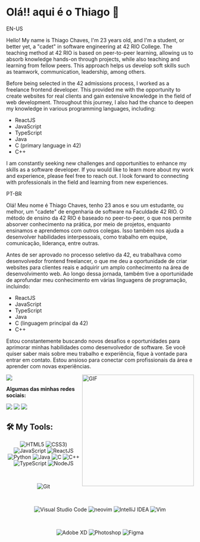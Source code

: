 # Olá!! aqui é o Thiago 👋

EN-US

Hello! My name is Thiago Chaves, I'm 23 years old, and I'm a student, or better yet, a "cadet" in software engineering at 42 RIO College. The teaching method at 42 RIO is based on peer-to-peer learning, allowing us to absorb knowledge hands-on through projects, while also teaching and learning from fellow peers. This approach helps us develop soft skills such as teamwork, communication, leadership, among others.

Before being selected in the 42 admissions process, I worked as a freelance frontend developer. This provided me with the opportunity to create websites for real clients and gain extensive knowledge in the field of web development. Throughout this journey, I also had the chance to deepen my knowledge in various programming languages, including:

<ul>
 <li>ReactJS</li>
 <li>JavaScript</li>
 <li>TypeScript</li>
 <li>Java</li>
 <li>C (primary language in 42)</li>
 <li>C++</li>
</ul>

I am constantly seeking new challenges and opportunities to enhance my skills as a software developer. If you would like to learn more about my work and experience, please feel free to reach out. I look forward to connecting with professionals in the field and learning from new experiences.

PT-BR

Olá! Meu nome é Thiago Chaves, tenho 23 anos e sou um estudante, ou melhor, um "cadete" de engenharia de software na Faculdade 42 RIO. O método de ensino da 42 RIO é baseado no peer-to-peer, o que nos permite absorver conhecimento na prática, por meio de projetos, enquanto ensinamos e aprendemos com outros colegas. Isso também nos ajuda a desenvolver habilidades interpessoais, como trabalho em equipe, comunicação, liderança, entre outras.

Antes de ser aprovado no processo seletivo da 42, eu trabalhava como desenvolvedor frontend freelancer, o que me deu a oportunidade de criar websites para clientes reais e adquirir um amplo conhecimento na área de desenvolvimento web. Ao longo dessa jornada, também tive a oportunidade de aprofundar meu conhecimento em várias linguagens de programação, incluindo:

<ul>
<li>ReactJS</li>
<li>JavaScript</li>
<li>TypeScript</li>
<li>Java</li>
<li>C (linguagem principal da 42)</li>
<li>C++</li>
</ul>

Estou constantemente buscando novos desafios e oportunidades para aprimorar minhas habilidades como desenvolvedor de software. Se você quiser saber mais sobre meu trabalho e experiência, fique à vontade para entrar em contato. Estou ansioso para conectar com profissionais da área e aprender com novas experiências.

 <img align="right" alt="GIF" src="https://github.com/abhisheknaiidu/abhisheknaiidu/blob/master/code.gif?raw=true"  width="300" height="300" />
 

<div align="left">
  <img src="http://github-readme-streak-stats.herokuapp.com?user=aghiot61&theme=neon-dark&hide_border=true&background=DD272700" />
</div>

 **Algumas das minhas redes sociais:**
  
  <div>
  <a href="https://www.instagram.com/thiagosc61/" target="_blank"><img src="https://img.shields.io/badge/-Instagram-%23E4405F?style=for-the-badge&logo=instagram&logoColor=white" target="_blank"></a>
  <a href = "mailto:contatothiagoschaves61@gmail.com"><img src="https://img.shields.io/badge/-Gmail-%23333?style=for-the-badge&logo=gmail&logoColor=white" target="_blank"></a>
   <a href="https://www.linkedin.com/in/thiago-chaves-2469b6218/" target="_blank"><img src="https://img.shields.io/badge/-LinkedIn-%230077B5?style=for-the-badge&logo=linkedin&logoColor=white" target="_blank"></a> 
</div>

## 🛠 **My Tools:**

<div align="center">
  
![HTML5](https://img.shields.io/badge/html5-%23E34F26.svg?style=for-the-badge&logo=html5&logoColor=white)
![CSS3](https://img.shields.io/badge/css3-%231572B6.svg?style=for-the-badge&logo=css3&logoColor=white))
![JavaScript](https://img.shields.io/badge/javascript-%23323330.svg?style=for-the-badge&logo=javascript&logoColor=%23F7DF1E)
![ReactJS](https://img.shields.io/badge/react-C.svg?style=for-the-badge&logo=react&color=282C34)
![Python](https://img.shields.io/badge/python-%23323330.svg?style=for-the-badge&logo=python&logoColor=FFDB4F&color=1F4361)
![Java](https://img.shields.io/badge/java-%23ED8B00.svg?style=for-the-badge&logo=openjdk&logoColor=white)
![C](https://img.shields.io/badge/c-%2300599C.svg?style=for-the-badge&logo=c&logoColor=white)
![C++](https://img.shields.io/badge/c++-%2300599C.svg?style=for-the-badge&logo=c%2B%2B&logoColor=white)
![TypeScript](https://img.shields.io/badge/typescript-%23323330.svg?style=for-the-badge&logo=typescript&logoColor=FFFFFF&color=2F74C0)
![NodeJS](https://img.shields.io/badge/node.js-6DA55F?style=for-the-badge&logo=node.js&logoColor=white)

<br>


![Git](https://img.shields.io/badge/git-%23F05033.svg?style=for-the-badge&logo=git&logoColor=white)

<br>

![Visual Studio Code](https://img.shields.io/badge/Visual%20Studio%20Code-0078d7.svg?style=for-the-badge&logo=visual-studio-code&logoColor=white)
![neovim](https://img.shields.io/badge/neovim-%23430098.svg?style=for-the-badge&logo=neovim&color=0B151B)
![IntelliJ IDEA](https://img.shields.io/badge/IntelliJIDEA-000000.svg?style=for-the-badge&logo=intellij-idea&logoColor=white)
![Vim](https://img.shields.io/badge/VIM-%2311AB00.svg?style=for-the-badge&logo=vim&logoColor=white)

<br>
  
![Adobe XD](https://img.shields.io/badge/Adobe%20XD-470137?style=for-the-badge&logo=Adobe%20XD&logoColor=#FF61F6)
![Photoshop](https://img.shields.io/badge/adobe%20photoshop-%2331A8FF.svg?style=for-the-badge&logo=adobe%20photoshop&logoColor=white)
![Figma](https://img.shields.io/badge/figma-C.svg?style=for-the-badge&logo=figma&color=fff)
